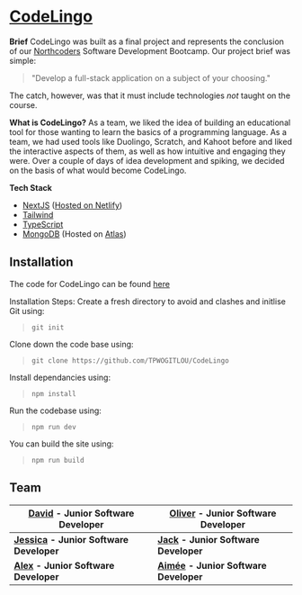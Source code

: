###
# [CodeLingo](https://codelingo-by-tpwogitlou.netlify.app/)
**Brief**
CodeLingo was built as a final project and represents the conclusion of our [Northcoders](https://northcoders.com/) Software Development Bootcamp. Our project brief was simple: 

> "Develop a full-stack application on a subject of your choosing."

The catch, however, was that it must include technologies *not* taught on the course.

**What is CodeLingo?**
As a team, we liked the idea of building an educational tool for those wanting to learn the basics of a programming language. As a team, we had used tools like Duolingo, Scratch, and Kahoot before and liked the interactive aspects of them, as well as how intuitive and engaging they were. Over a couple of days of idea development and spiking, we decided on the basis of what would become CodeLingo.


**Tech Stack**
- [NextJS](https://nextjs.org/) ([Hosted on Netlify](https://www.netlify.com/))
- [Tailwind](https://tailwindcss.com/)
- [TypeScript](https://www.typescriptlang.org/)
- [MongoDB](https://www.mongodb.com/) (Hosted on [Atlas](https://www.mongodb.com/atlas/database))




## Installation
The code for CodeLingo can be found [here](https://github.com/TPWOGITLOU/CodeLingo)

Installation Steps:
Create a fresh directory to avoid and clashes and initlise Git using: 
>  `git init`

Clone down the code base using:
> `git clone https://github.com/TPWOGITLOU/CodeLingo`

Install dependancies using:
> `npm install`

Run the codebase using:
> `npm run dev`

You can build the site using:
> `npm run build`

## Team
| [David](https://github.com/WolfieKnee) - Junior Software Developer | [Oliver](https://github.com/WolfieKnee) - Junior Software Developer |
|-------------------------------------------------------------------|------------------------------------------------------------------|
| **[Jessica](https://github.com/jessieharper) - Junior Software Developer** | **[Jack](https://github.com/jack-204) - Junior Software Developer**    |
| **[Alex](https://github.com/adunners) - Junior Software Developer**    | **[Aimée](https://github.com/aimeemuter) - Junior Software Developer** |

